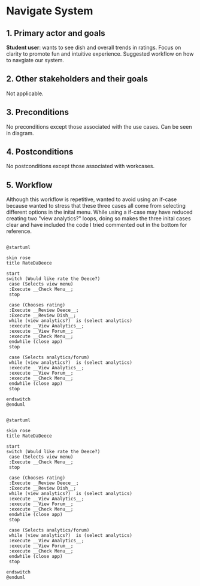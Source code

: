 # Navigate System

## 1. Primary actor and goals

__Student user__: wants to see dish and overall trends in ratings. Focus on clarity to promote fun and intuitive experience.
Suggested workflow on how to navgiate our system. 

## 2. Other stakeholders and their goals

Not applicable.

## 3. Preconditions

No preconditions except those associated with the use cases. Can be seen in diagram.

## 4. Postconditions

No postconditions except those associated with workcases. 

## 5. Workflow

Although this workflow is repetitive, wanted to avoid 
using an if-case because wanted to stress that these three 
cases all come from selecting different options in the inital menu.
While using a if-case may have reduced creating two "view analytics?"
loops, doing so makes the three inital cases clear and have included 
the code I tried commented out in the bottom for reference. 

```plantuml

@startuml

skin rose
title RateDaDeece

start
switch (Would like rate the Deece?)
 case (Selects view menu)
 :Execute __Check Menu__;
 stop

 case (Chooses rating)
 :Execute __Review Deece__;
 :Execute __Review Dish__;
 while (view analytics?)  is (select analytics)
 :execute __View Analytics__;
 :execute __View Forum__;
 :execute __Check Menu__;
 endwhile (close app)
 stop

 case (Selects analytics/forum)
 while (view analytics?)  is (select analytics)
 :execute __View Analytics__;
 :execute __View Forum__;
 :execute __Check Menu__;
 endwhile (close app)
 stop

endswitch
@enduml
```

```plantuml

@startuml

skin rose
title RateDaDeece

start
switch (Would like rate the Deece?)
 case (Selects view menu)
 :Execute __Check Menu__;
 stop

 case (Chooses rating)
 :Execute __Review Deece__;
 :Execute __Review Dish__;
 while (view analytics?)  is (select analytics)
 :execute __View Analytics__;
 :execute __View Forum__;
 :execute __Check Menu__;
 endwhile (close app)
 stop

 case (Selects analytics/forum)
 while (view analytics?)  is (select analytics)
 :execute __View Analytics__;
 :execute __View Forum__;
 :execute __Check Menu__;
 endwhile (close app)
 stop

endswitch
@enduml
```

[//]: # (```plantuml)

[//]: # ()
[//]: # (@startuml)

[//]: # ()
[//]: # (skin rose)

[//]: # (title RateDaDeece)

[//]: # ()
[//]: # (start)

[//]: # (switch &#40;Would like rate the Deece?&#41;)

[//]: # ( case &#40;Selects view menu&#41;)

[//]: # ( :Execute __Check Menu__;)

[//]: # ( stop)

[//]: # ()
[//]: # ( case &#40;Chooses rating or view analytics & forum&#41;)

[//]: # ( if &#40;Rating or Analytics?&#41; then &#40;Chooses rating&#41;)

[//]: # ( :Execute __Review Deece__;)

[//]: # ( :Execute __Review Dish__;)

[//]: # ( &#40;selects analytics & forum&#41; elseif &#40;analytics & forum&#41;)

[//]: # ( endif)

[//]: # ( while &#40;view analytics?&#41;  is &#40;select analytics&#41;)

[//]: # ( :execute __View Analytics__;)

[//]: # ( :execute __View Forum__;)

[//]: # ( :execute __Check Menu__;)

[//]: # ( endwhile &#40;close app&#41;)

[//]: # ( stop)

[//]: # ( )
[//]: # (endswitch)

[//]: # ()
[//]: # (@enduml)

[//]: # (```)